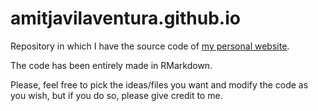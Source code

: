 # amitjavilaventura.github.io

Repository in which I have the source code of [my personal website](https://amitjavilaventura.github.io).

The code has been entirely made in RMarkdown.

Please, feel free to pick the ideas/files you want and modify the code as you wish, but if you do so, please give credit to me. 



